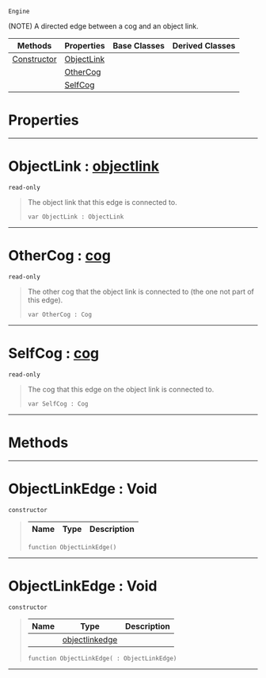  `Engine`

(NOTE) A directed edge between a cog and an object link.

|Methods|Properties|Base Classes|Derived Classes|
|---|---|---|---|
|[ Constructor](https://github.com/zeroengineteam/ZeroDocs/code_reference/class_reference/objectlinkedge.markdown#objectlinkedge-void)|[ ObjectLink](https://github.com/zeroengineteam/ZeroDocs/code_reference/class_reference/objectlinkedge.markdown#objectlink-zero-engine-d)| | |
| |[ OtherCog](https://github.com/zeroengineteam/ZeroDocs/code_reference/class_reference/objectlinkedge.markdown#othercog-zero-engine-doc)| | |
| |[ SelfCog](https://github.com/zeroengineteam/ZeroDocs/code_reference/class_reference/objectlinkedge.markdown#selfcog-zero-engine-docu)| | |


 #  Properties


---  
 #  ObjectLink : [objectlink](https://github.com/zeroengineteam/ZeroDocs/code_reference/class_reference/objectlink.markdown)

 `read-only`

> The object link that this edge is connected to.
> ``` lang=cpp, name=Zilch
> var ObjectLink : ObjectLink


---  
 #  OtherCog : [cog](https://github.com/zeroengineteam/ZeroDocs/code_reference/class_reference/cog.markdown)

 `read-only`

> The other cog that the object link is connected to (the one not part of this edge).
> ``` lang=cpp, name=Zilch
> var OtherCog : Cog


---  
 #  SelfCog : [cog](https://github.com/zeroengineteam/ZeroDocs/code_reference/class_reference/cog.markdown)

 `read-only`

> The cog that this edge on the object link is connected to.
> ``` lang=cpp, name=Zilch
> var SelfCog : Cog


---  
 #  Methods


---  
 #  ObjectLinkEdge : Void

 `constructor`

> 
> |Name|Type|Description|
> |---|---|---|
> ``` lang=cpp, name=Zilch
> function ObjectLinkEdge()
> ``` 


---  
 #  ObjectLinkEdge : Void

 `constructor`

> 
> |Name|Type|Description|
> |---|---|---|
> ||[objectlinkedge](https://github.com/zeroengineteam/ZeroDocs/code_reference/class_reference/objectlinkedge.markdown)| |
> ``` lang=cpp, name=Zilch
> function ObjectLinkEdge( : ObjectLinkEdge)
> ``` 


---  
 

 